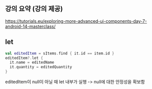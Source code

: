 ## 강의 요약 (강의 제공)

https://tutorials.eu/exploring-more-advanced-ui-components-day-7-android-14-masterclass/

## let

```kotlin
val editedItem = sItems.find { it.id == item.id }
editedItem?.let {
  it.name = editedName
  it.quantity = editedQuantity
}
```
editedItem이 null이 아닐 때 let 내부가 실행 -> null에 대한 안정성을 확보함


